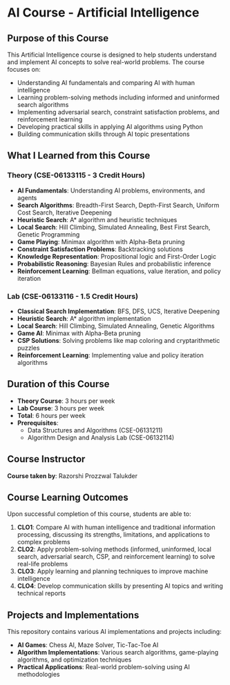 # AI Course - Artificial Intelligence

## Purpose of this Course

This Artificial Intelligence course is designed to help students understand and implement AI concepts to solve real-world problems. The course focuses on:

- Understanding AI fundamentals and comparing AI with human intelligence
- Learning problem-solving methods including informed and uninformed search algorithms
- Implementing adversarial search, constraint satisfaction problems, and reinforcement learning
- Developing practical skills in applying AI algorithms using Python
- Building communication skills through AI topic presentations

## What I Learned from this Course

### Theory (CSE-06133115 - 3 Credit Hours)

- **AI Fundamentals**: Understanding AI problems, environments, and agents
- **Search Algorithms**: Breadth-First Search, Depth-First Search, Uniform Cost Search, Iterative Deepening
- **Heuristic Search**: A\* algorithm and heuristic techniques
- **Local Search**: Hill Climbing, Simulated Annealing, Best First Search, Genetic Programming
- **Game Playing**: Minimax algorithm with Alpha-Beta pruning
- **Constraint Satisfaction Problems**: Backtracking solutions
- **Knowledge Representation**: Propositional logic and First-Order Logic
- **Probabilistic Reasoning**: Bayesian Rules and probabilistic inference
- **Reinforcement Learning**: Bellman equations, value iteration, and policy iteration

### Lab (CSE-06133116 - 1.5 Credit Hours)
- **Classical Search Implementation**: BFS, DFS, UCS, Iterative Deepening
- **Heuristic Search**: A\* algorithm implementation
- **Local Search**: Hill Climbing, Simulated Annealing, Genetic Algorithms
- **Game AI**: Minimax with Alpha-Beta pruning
- **CSP Solutions**: Solving problems like map coloring and cryptarithmetic puzzles
- **Reinforcement Learning**: Implementing value and policy iteration algorithms

## Duration of this Course

- **Theory Course**: 3 hours per week
- **Lab Course**: 3 hours per week
- **Total**: 6 hours per week
- **Prerequisites**:
  - Data Structures and Algorithms (CSE-06131211)
  - Algorithm Design and Analysis Lab (CSE-06132114)

## Course Instructor

**Course taken by**: Razorshi Prozzwal Talukder

## Course Learning Outcomes

Upon successful completion of this course, students are able to:

1. **CLO1**: Compare AI with human intelligence and traditional information processing, discussing its strengths, limitations, and applications to complex problems
2. **CLO2**: Apply problem-solving methods (informed, uninformed, local search, adversarial search, CSP, and reinforcement learning) to solve real-life problems
3. **CLO3**: Apply learning and planning techniques to improve machine intelligence
4. **CLO4**: Develop communication skills by presenting AI topics and writing technical reports

## Projects and Implementations

This repository contains various AI implementations and projects including:

- **AI Games**: Chess AI, Maze Solver, Tic-Tac-Toe AI
- **Algorithm Implementations**: Various search algorithms, game-playing algorithms, and optimization techniques
- **Practical Applications**: Real-world problem-solving using AI methodologies


